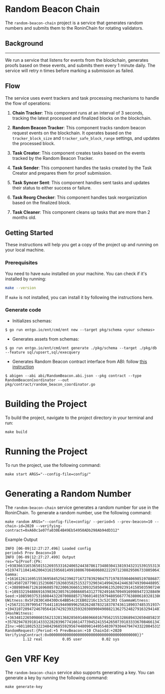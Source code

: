 # Random Beacon Chain

The `random-beacon-chain` project is a service that generates random numbers and submits them to the RoninChain for rotating validators.

## Background 
------
We run a service that listens for events from the blockchain, generates proofs based on these events, and submits them every 1 minute daily. The service will retry n times before marking a submission as failed. 

## Flow 
The service uses event trackers and task processing mechanisms to handle the flow of operations:

1. **Chain Tracker**: This component runs at an interval of 3 seconds, tracking the latest processed and finalized blocks on the blockchain.

2. **Random Beacon Tracker**: This component tracks random beacon request events on the blockchain. It operates based on the `tracker_block_size` and `tracker_safe_block_range` settings, and updates the processed block.

3. **Task Creator**: This component creates tasks based on the events tracked by the Random Beacon Tracker.

4. **Task Sender**: This component handles the tasks created by the Task Creator and prepares them for proof submission.

5. **Task Syncer Sent**: This component handles sent tasks and updates their status to either success or failure.

6. **Task Reorg Checker**: This component handles task reorganization based on the finalized block.

7. **Task Cleaner**: This component cleans up tasks that are more than 2 months old.

## Getting Started

These instructions will help you get a copy of the project up and running on your local machine.

### Prerequisites

You need to have `make` installed on your machine. You can check if it's installed by running:

```bash
make --version
```

If `make` is not installed, you can install it by following the instructions here.

### Generate code

- Initializes schemas:

```shell
$ go run entgo.io/ent/cmd/ent new --target pkg/schema <your schemas>
```

- Generates assets from schemas:

```shell
$ go run entgo.io/ent/cmd/ent generate ./pkg/schema --target ./pkg/db --feature sql/upsert,sql/execquery
```


- Generates Random Beacon contract interface from ABI: follow [this instruction](https://geth.ethereum.org/docs/dapp/native-bindings)

```shell
$ abigen --abi abi/RandomBeacon.abi.json --pkg contract --type RandomBeaconCoordinator --out pkg/contract/random_beacon_coordinator.go
```

# Building the Project
To build the project, navigate to the project directory in your terminal and run:

```
make build
```

# Running the Project
To run the project, use the following command:
```
make start ARGS="--config-file=config/"
```

# Generating a Random Number
The `random-beacon-chain` service generates a random number for use in the RoninChain. To generate a random number, use the following command:

```
make random ARGS="--config-file=config/ --period=5 --prev-beacon=10 --chain-id=2020 --verifying-contract=0xA60c1e07fa030E4B49Eb54950ADb298Ab94dD312"
```

Example Output

```
INFO [06-09|12:27:27.496] Loaded config                            period=5 Prev Beacon=10
INFO [06-09|12:27:27.499] Output                                   res="&{Proof:{Pk:[+93836631653650151269353316240652443878617348030413819343231539155313056694026 +51974711041462004316159568149910806708460680222297123882950673380506412020600] Gamma:[+16161261169515536958452562390271672783929847571978359040698519788687374050289 +30145072877981152360671926035825153273290341499426424463874939044889519383834] C:+38898946712616960857822006366651309325850496135209239141585035907246086220062 S:+109332194886916398362305761008660543127782491667094916998947232884969844049695 Seed:+108590375316084432207008885717060140159794805667776380061032813864368595446299 UWitness:0x5F2830C40430Dc64BB54c2CEB02216c13c52C303 CGammaWitness:[+25672313979954775441181944989962582624878321837874361189037485351937409492632 +19431072094724670564167429239325932030890049088213627524827916329414877729414] SHashWitness:[+36348122650986015621328136828569148696601679562155328689432650485823543701279 +357829478391814333228283967741661477394524155426507391833336708466134744474] ZInv:+60118025322348429685592956744809014495540397930447947433220045315685662522821} RandomRequest:{Period:+5 PrevBeacon:+10 ChainId:+2020 VerifyingContract:0x0000000000000000000000000000000000000000}}"
        1.12 real         0.05 user         0.02 sys
```


# Gen VRF Key
The `random-beacon-chain` service also supports generating a key. You can generate a key by running the following command:

```
make generate-key
```
